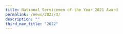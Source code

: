 ```yaml
---
title: National Servicemen of the Year 2021 Award
permalink: /news/2022/3/
description: ""
third_nav_title: "2022"
---
```

